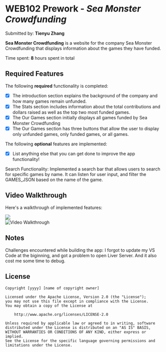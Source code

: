 # WEB102 Prework - *Sea Monster Crowdfunding*

Submitted by: **Tienyu Zhang**

**Sea Monster Crowdfunding** is a website for the company Sea Monster Crowdfunding that displays information about the games they have funded.

Time spent: **8** hours spent in total

## Required Features

The following **required** functionality is completed:

* [x] The introduction section explains the background of the company and how many games remain unfunded.
* [x] The Stats section includes information about the total contributions and dollars raised as well as the top two most funded games.
* [x] The Our Games section initially displays all games funded by Sea Monster Crowdfunding
* [x] The Our Games section has three buttons that allow the user to display only unfunded games, only funded games, or all games.

The following **optional** features are implemented:

* [x] List anything else that you can get done to improve the app functionality!

Search Functionality:
Implemented a search bar that allows users to search for specific games by name. It can listen for user input, and filter the GAMES_JSON based on the name of the game.

## Video Walkthrough

Here's a walkthrough of implemented features:

<div>
    <a href="https://www.loom.com/share/3c69c16ba2ed4fbaaa21e77ee8b258a4">
      <img style="max-width:300px;" src="https://cdn.loom.com/sessions/thumbnails/3c69c16ba2ed4fbaaa21e77ee8b258a4-edc48b0dde2e380b-full-play.gif">
    </a>
  </div>


<img src='http://i.imgur.com/link/to/your/gif/file.gif' title='Video Walkthrough' width='' alt='Video Walkthrough' />

<!-- Replace this with whatever GIF tool you used! GIF created with ... -->
<!-- Recommended tools:
[Kap](https://getkap.co/) for macOS
[ScreenToGif](https://www.screentogif.com/) for Windows
[peek](https://github.com/phw/peek) for Linux. -->

## Notes

Challenges encountered while building the app:
I forgot to update my VS Code at the biginning, and got a problem to open Liver Server.
And it also cost me some time to debug.


## License

    Copyright [yyyy] [name of copyright owner]

    Licensed under the Apache License, Version 2.0 (the "License");
    you may not use this file except in compliance with the License.
    You may obtain a copy of the License at

        http://www.apache.org/licenses/LICENSE-2.0

    Unless required by applicable law or agreed to in writing, software
    distributed under the License is distributed on an "AS IS" BASIS,
    WITHOUT WARRANTIES OR CONDITIONS OF ANY KIND, either express or implied.
    See the License for the specific language governing permissions and
    limitations under the License.
